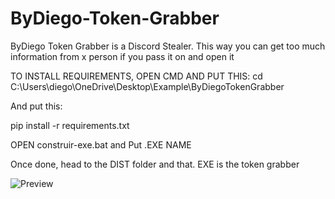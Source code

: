 # ByDiego-Token-Grabber
ByDiego Token Grabber is a Discord Stealer. This way you can get too much information from x person if you pass it on and open it



TO INSTALL REQUIREMENTS, OPEN CMD AND PUT THIS:
cd C:\Users\diego\OneDrive\Desktop\Example\ByDiegoTokenGrabber

And put this:

pip install -r requirements.txt


OPEN construir-exe.bat and Put .EXE NAME

Once done, head to the DIST folder and that. EXE is the token grabber


![Preview](https://user-images.githubusercontent.com/97636244/149229081-7f83cd9e-efd1-4751-b00c-0d1b8caf681b.png)
